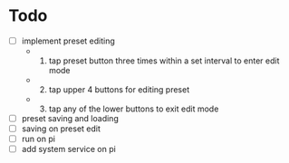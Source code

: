 # Todo

- [ ] implement preset editing
  - 1. tap preset button three times within a set interval to enter edit mode
  - 2. tap upper 4 buttons for editing preset
  - 3. tap any of the lower buttons to exit edit mode
- [ ] preset saving and loading
- [ ] saving on preset edit
- [ ] run on pi
- [ ] add system service on pi